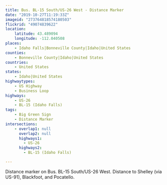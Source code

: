 ```yaml
---
title: Bus. BL-15 South/US-26 West - Distance Marker
date: "2019-10-27T11:19:33Z"
imageid: "273764818574180503"
flickrid: "49074839622"
location:
    latitude: 43.489094
    longitude: -112.040508
places:
    - Idaho Falls|Bonneville County|Idaho|United States
counties:
    - Bonneville County|Idaho|United States
countries:
    - United States
states:
    - Idaho|United States
highwaytypes:
    - US Highway
    - Business Loop
highways:
    - US-26
    - BL-15 (Idaho Falls)
tags:
    - Big Green Sign
    - Distance Marker
intersections:
    - overlap1: null
      overlap2: null
      highways1:
        - US-26
      highways2:
        - BL-15 (Idaho Falls)

---
```

Distance marker on Bus. BL-15 South/US-26 West.  Distance to Shelley (via US-91), Blackfoot, and Pocatello.